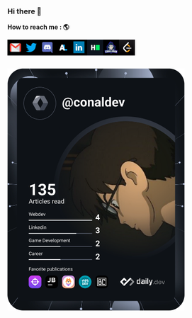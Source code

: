 ### Hi there 👋


**How to reach me : 🌎**

[<img align="left" alt="gmail" width="36px" height="36px"  src="icons/gmail.png"/>](mailto:vminhdds@gmail.com)
[<img align="left" alt="twitter" width="36px" height="36px"  src="icons/twitter.png" />](https://twitter.com/vminhdev)
[<img align="left" alt="discord" width="36px" height="36px"  src="icons/discord.png" />](https://discordapp.com/users/685055506884198400/)
[<img align="left" alt="anilist" width="36px" height="36px"  src="icons/anilist.png" />](https://anilist.co/user/conal/)
[<img align="left" alt="linkedin" width="36px" height="36px" src="icons/in.png" />](https://www.linkedin.com/in/minhconaldds/)
[<img align="left" alt="hackerrank" width="36px" height="36px" src="icons/HackerRank.png" />](https://www.hackerrank.com/ConelDev)
[<img align="left" alt="codelearn" width="36px" height="36px" src="icons/codelearn.png" />](https://codelearn.io/profile/689528)
[<img align="left" alt="leetcode" width="36px" height="36px" src="icons/leetcode.png" />](https://leetcode.com/ConalDev/)
<br /><br /><br />

<a href="https://app.daily.dev/conaldev"><img src="https://github.com/conaldev/conaldev/blob/master/devcard.svg" width="400" alt="conaldev's Dev Card"/></a>


<!--
Here are some ideas to get you started:

- 🔭 I’m currently working on ...
- 🌱 I’m currently learning ...
- 👯 I’m looking to collaborate on ...
- 🤔 I’m looking for help with ...
- ⚡ Fun fact: ...
-->
